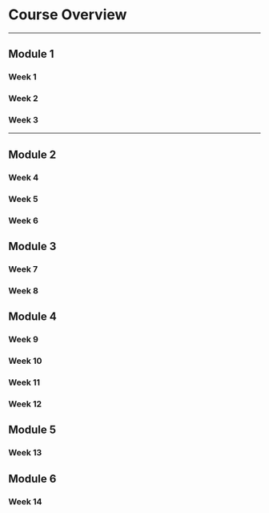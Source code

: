<!-- .slide: data-background="#E6F7FF" -->

# Course Overview <!-- .element: class="r-fit-text" -->

---

<section data-transition="none">

## Module 1

</section>

<section data-transition="none">


### Week 1

</section>

<section data-transition="none">


### Week 2

</section>

<section data-transition="none">


### Week 3

</section>

---
<section data-transition="none">

## Module 2

</section>

<section data-transition="none">

### Week 4

</section>

<section data-transition="none">

### Week 5

</section>

<section data-transition="none">

### Week 6

</section>

<section data-transition="none">

## Module 3

### Week 7

### Week 8


</section>


<section data-transition="none">

## Module 4

### Week 9

### Week 10

### Week 11

### Week 12


</section>

<section data-transition="none">

## Module 5

### Week 13

</section>


<section data-transition="none">

## Module 6

### Week 14

</section>